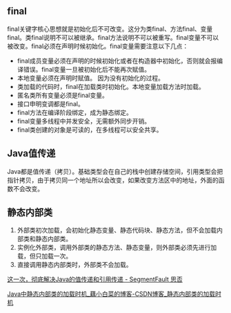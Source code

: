 ## final

final关键字核心思想就是初始化后不可改变。这分为类final、方法final、变量final。类final说明不可以被继承。final方法说明不可以被重写。final变量不可以被改变。final必须在声明时候初始化。final变量需要注意以下几点：

+ final成员变量必须在声明的时候初始化或者在构造器中初始化，否则就会报编译错误。final变量一旦被初始化后不能再次赋值。
+ 本地变量必须在声明时赋值。 因为没有初始化的过程。
+ 类加载的代码时，final在加载类时初始化。本地变量加载方法时加载。
+ 匿名类所有变量必须是final变量。
+ 接口申明变调都是final。
+ final方法在编译阶段绑定，成为静态绑定。
+ final变量多线程中并发安全，无需额外同步开销。
+ final类创建的对象是可读的，在多线程可以安全共享。

## Java值传递

Java都是值传递（拷贝）。基础类型会在自己的栈中创建存储空间，引用类型会把指针拷贝，由于拷贝同一个地址所以会改变，如果改变方法区中的地址，外面的函数不会改变。

## 静态内部类

1. 外部类初次加载，会初始化静态变量、静态代码块、静态方法，但不会加载内部类和静态内部类。
2. 实例化外部类，调用外部类的静态方法、静态变量，则外部类必须先进行加载，但只加载一次。
3. 直接调用静态内部类时，外部类不会加载。



[这一次，彻底解决Java的值传递和引用传递 - SegmentFault 思否](https://segmentfault.com/a/1190000016773324)

[Java中静态内部类的加载时机_藕小白菜的博客-CSDN博客_静态内部类的加载时机](https://blog.csdn.net/qq_28181131/article/details/82258877)